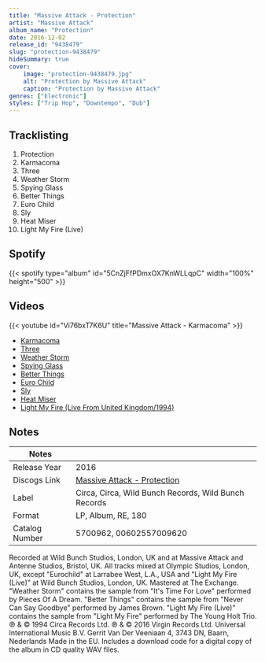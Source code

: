 ```yaml
---
title: "Massive Attack - Protection"
artist: "Massive Attack"
album_name: "Protection"
date: 2016-12-02
release_id: "9438479"
slug: "protection-9438479"
hideSummary: true
cover:
    image: "protection-9438479.jpg"
    alt: "Protection by Massive Attack"
    caption: "Protection by Massive Attack"
genres: ["Electronic"]
styles: ["Trip Hop", "Downtempo", "Dub"]
---
```

## Tracklisting
1. Protection
2. Karmacoma
3. Three
4. Weather Storm
5. Spying Glass
6. Better Things
7. Euro Child
8. Sly
9. Heat Miser
10. Light My Fire (Live)
## Spotify
{{< spotify type="album" id="5CnZjFfPDmxOX7KnWLLqpC" width="100%" height="500" >}}

## Videos
{{< youtube id="Vi76bxT7K6U" title="Massive Attack - Karmacoma" >}}
- [Karmacoma](https://www.youtube.com/watch?v=GuAwIatmN3U)
- [Three](https://www.youtube.com/watch?v=AoYKjCCOqbk)
- [Weather Storm](https://www.youtube.com/watch?v=lTGjFpjOIP8)
- [Spying Glass](https://www.youtube.com/watch?v=ETsyfeQcxEQ)
- [Better Things](https://www.youtube.com/watch?v=M-muSqqvFio)
- [Euro Child](https://www.youtube.com/watch?v=vUceCfTQhow)
- [Sly](https://www.youtube.com/watch?v=WLsrYGHuduo)
- [Heat Miser](https://www.youtube.com/watch?v=cjHg_vysMBU)
- [Light My Fire (Live From United Kingdom/1994)](https://www.youtube.com/watch?v=8y3MVfRJ9WA)

## Notes
| Notes          |             |
| ---------------| ----------- |
| Release Year   | 2016 |
| Discogs Link   | [Massive Attack - Protection](https://www.discogs.com/release/9438479-Massive-Attack-Protection) |
| Label          | Circa, Circa, Wild Bunch Records, Wild Bunch Records |
| Format         | LP, Album, RE, 180 |
| Catalog Number | 5700962, 00602557009620 |

Recorded at Wild Bunch Studios, London, UK and at Massive Attack and Antenne Studios, Bristol, UK. All tracks mixed at Olympic Studios, London, UK, except "Eurochild" at Larrabee West, L.A., USA and "Light My Fire (Live)" at Wild Bunch Studios, London, UK. Mastered at The Exchange.  "Weather Storm" contains the sample from "It's Time For Love" performed by Pieces Of A Dream.  "Better Things" contains the sample from "Never Can Say Goodbye" performed by James Brown.  "Light My Fire (Live)" contains the sample from "Light My Fire" performed by The Young Holt Trio.  ℗ & © 1994 Circa Records Ltd. ℗ & © 2016 Virgin Records Ltd.  Universal International Music B.V. Gerrit Van Der Veeniaan 4, 3743 DN, Baarn, Nederlands  Made in the EU.  Includes a download code for a digital copy of the album in CD quality WAV files.
